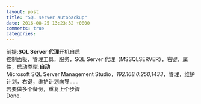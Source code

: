 ```yaml
---
layout: post
title: "SQL server autobackup"
date: 2016-08-25 13:23:32 +0800
comments: true
categories: 
---
```

前提:**SQL Server 代理**开机自启  
控制面板，管理工具，服务，SQL Server 代理（MSSQLSERVER），右键，属性，启动类型:**自动**  
Microsoft SQL Server Management Studio，*192.168.0.250,1433*，管理，维护计划，右键，维护计划向导……  
若要做多个备份，重复上个步骤  
Done.
